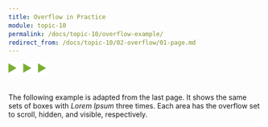 ```yaml
---
title: Overflow in Practice
module: topic-10
permalink: /docs/topic-10/overflow-example/
redirect_from: /docs/topic-10/02-overflow/01-page.md
---
```


<img src="./../../../img/arrow-divider.svg" style="width: 75px; border: none; margin: 0px 0 20px 0" />

The following example is adapted from the last page. It shows the same sets of boxes with _Lorem Ipsum_ three times. Each area has the overflow set to scroll, hidden, and visible, respectively.

<div class="codepen-embed">
  <p data-height="600" data-theme-id="30567" data-slug-hash="PObLLw" data-default-tab="css,result" data-user="Media-Ed-Online" data-embed-version="2" data-pen-title="[Topic-09] Overflow, Pt. 1" class="codepen"></p>
</div>
